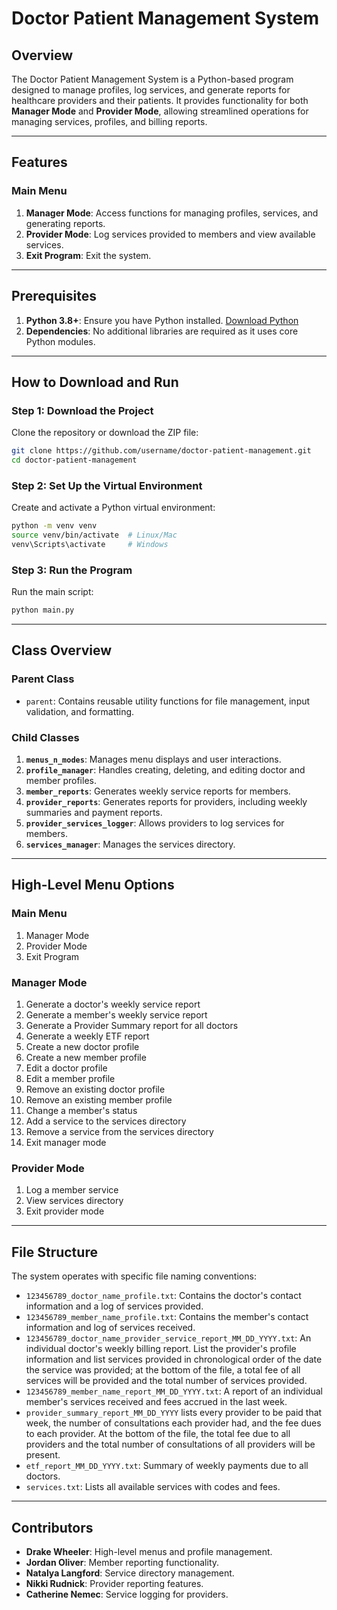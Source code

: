 # Doctor Patient Management System

## Overview
The Doctor Patient Management System is a Python-based program designed to manage profiles, log services, and generate reports for healthcare providers and their patients. It provides functionality for both **Manager Mode** and **Provider Mode**, allowing streamlined operations for managing services, profiles, and billing reports.

---

## Features

### Main Menu
1. **Manager Mode**: Access functions for managing profiles, services, and generating reports.  
2. **Provider Mode**: Log services provided to members and view available services.  
3. **Exit Program**: Exit the system.

---

## Prerequisites

1. **Python 3.8+**: Ensure you have Python installed. [Download Python](https://www.python.org/downloads/)
2. **Dependencies**: No additional libraries are required as it uses core Python modules.

---

## How to Download and Run

### **Step 1: Download the Project**
Clone the repository or download the ZIP file:
```bash
git clone https://github.com/username/doctor-patient-management.git
cd doctor-patient-management
```

### **Step 2: Set Up the Virtual Environment**
Create and activate a Python virtual environment:
```bash
python -m venv venv
source venv/bin/activate  # Linux/Mac
venv\Scripts\activate     # Windows
```

### **Step 3: Run the Program**
Run the main script:
```bash
python main.py
```

---

## Class Overview

### **Parent Class**
- `parent`: Contains reusable utility functions for file management, input validation, and formatting.

### **Child Classes**
1. **`menus_n_modes`**: Manages menu displays and user interactions.  
2. **`profile_manager`**: Handles creating, deleting, and editing doctor and member profiles.  
3. **`member_reports`**: Generates weekly service reports for members.  
4. **`provider_reports`**: Generates reports for providers, including weekly summaries and payment reports.  
5. **`provider_services_logger`**: Allows providers to log services for members.  
6. **`services_manager`**: Manages the services directory.

---

## High-Level Menu Options

### Main Menu
1) Manager Mode  
2) Provider Mode  
3) Exit Program  

### Manager Mode
1) Generate a doctor's weekly service report  
2) Generate a member's weekly service report  
3) Generate a Provider Summary report for all doctors  
4) Generate a weekly ETF report  
5) Create a new doctor profile  
6) Create a new member profile  
7) Edit a doctor profile  
8) Edit a member profile  
9) Remove an existing doctor profile  
10) Remove an existing member profile  
11) Change a member's status  
12) Add a service to the services directory  
13) Remove a service from the services directory  
14) Exit manager mode  

### Provider Mode
1) Log a member service  
2) View services directory  
3) Exit provider mode  

---

## File Structure
The system operates with specific file naming conventions:
- `123456789_doctor_name_profile.txt`: Contains the doctor's contact information and a log of services provided.
- `123456789_member_name_profile.txt`: Contains the member's contact information and log of services received.
- `123456789_doctor_name_provider_service_report_MM_DD_YYYY.txt`: An individual doctor's weekly billing report. List the provider's profile information and list services provided in chronological order of the date the service was provided; at the bottom of the file, a total fee of all services will be provided and the total number of services provided.
- `123456789_member_name_report_MM_DD_YYYY.txt`: A report of an individual member's services received and fees accrued in the last week.
- `provider_summary_report_MM_DD_YYYY` lists every provider to be paid that week, the number of consultations each provider had, and the fee dues to each provider. At the bottom of the file, the total fee due to all providers and the total number of consultations of all providers will be present.
- `etf_report_MM_DD_YYYY.txt`: Summary of weekly payments due to all doctors.
- `services.txt`: Lists all available services with codes and fees.

---

## Contributors

- **Drake Wheeler**: High-level menus and profile management.  
- **Jordan Oliver**: Member reporting functionality.  
- **Natalya Langford**: Service directory management.  
- **Nikki Rudnick**: Provider reporting features.  
- **Catherine Nemec**: Service logging for providers. 
